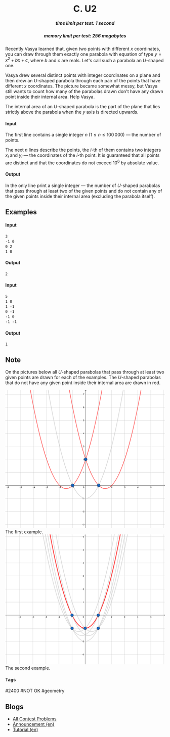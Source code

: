 <h1 style='text-align: center;'> C. U2</h1>

<h5 style='text-align: center;'>time limit per test: 1 second</h5>
<h5 style='text-align: center;'>memory limit per test: 256 megabytes</h5>

Recently Vasya learned that, given two points with different $x$ coordinates, you can draw through them exactly one parabola with equation of type $y = x^2 + bx + c$, where $b$ and $c$ are reals. Let's call such a parabola an $U$-shaped one.

Vasya drew several distinct points with integer coordinates on a plane and then drew an $U$-shaped parabola through each pair of the points that have different $x$ coordinates. The picture became somewhat messy, but Vasya still wants to count how many of the parabolas drawn don't have any drawn point inside their internal area. Help Vasya.

The internal area of an $U$-shaped parabola is the part of the plane that lies strictly above the parabola when the $y$ axis is directed upwards.

#### Input

The first line contains a single integer $n$ ($1 \le n \le 100\,000$) — the number of points.

The next $n$ lines describe the points, the $i$-th of them contains two integers $x_i$ and $y_i$ — the coordinates of the $i$-th point. It is guaranteed that all points are distinct and that the coordinates do not exceed $10^6$ by absolute value.

#### Output

In the only line print a single integer — the number of $U$-shaped parabolas that pass through at least two of the given points and do not contain any of the given points inside their internal area (excluding the parabola itself).

## Examples

#### Input


```text
3
-1 0
0 2
1 0
```
#### Output


```text
2
```
#### Input


```text
5
1 0
1 -1
0 -1
-1 0
-1 -1
```
#### Output


```text
1
```
## Note

On the pictures below all $U$-shaped parabolas that pass through at least two given points are drawn for each of the examples. The $U$-shaped parabolas that do not have any given point inside their internal area are drawn in red. 

 ![](images/88e66ce3c9db5e8e6ef97420201c7243dc0d5395.png) The first example.  ![](images/b090e56020a6eff316251ccf111462ad49c06fd5.png) The second example. 

#### Tags 

#2400 #NOT OK #geometry 

## Blogs
- [All Contest Problems](../Codeforces_Round_549_(Div._1).md)
- [Announcement (en)](../blogs/Announcement_(en).md)
- [Tutorial (en)](../blogs/Tutorial_(en).md)
